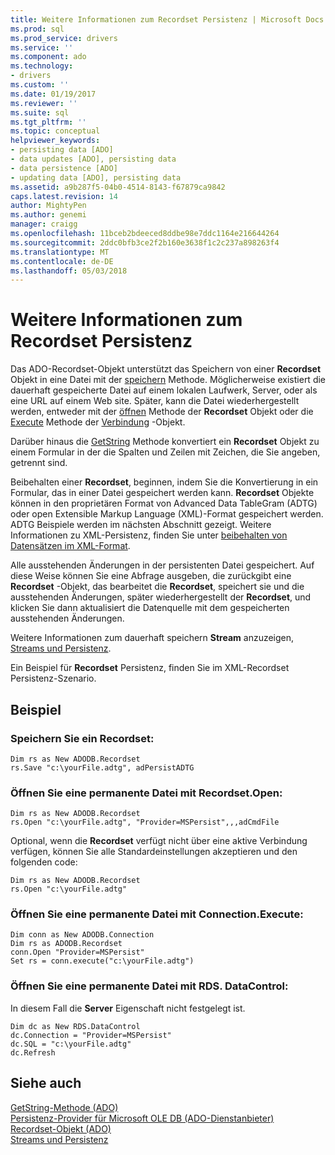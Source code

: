 ```yaml
---
title: Weitere Informationen zum Recordset Persistenz | Microsoft Docs
ms.prod: sql
ms.prod_service: drivers
ms.service: ''
ms.component: ado
ms.technology:
- drivers
ms.custom: ''
ms.date: 01/19/2017
ms.reviewer: ''
ms.suite: sql
ms.tgt_pltfrm: ''
ms.topic: conceptual
helpviewer_keywords:
- persisting data [ADO]
- data updates [ADO], persisting data
- data persistence [ADO]
- updating data [ADO], persisting data
ms.assetid: a9b287f5-04b0-4514-8143-f67879ca9842
caps.latest.revision: 14
author: MightyPen
ms.author: genemi
manager: craigg
ms.openlocfilehash: 11bceb2bdeeced8ddbe98e7ddc1164e216644264
ms.sourcegitcommit: 2ddc0bfb3ce2f2b160e3638f1c2c237a898263f4
ms.translationtype: MT
ms.contentlocale: de-DE
ms.lasthandoff: 05/03/2018
---
```

# <a name="more-about-recordset-persistence"></a>Weitere Informationen zum Recordset Persistenz
Das ADO-Recordset-Objekt unterstützt das Speichern von einer **Recordset** Objekt in eine Datei mit der [speichern](../../../ado/reference/ado-api/save-method.md) Methode. Möglicherweise existiert die dauerhaft gespeicherte Datei auf einem lokalen Laufwerk, Server, oder als eine URL auf einem Web site. Später, kann die Datei wiederhergestellt werden, entweder mit der [öffnen](../../../ado/reference/ado-api/open-method-ado-recordset.md) Methode der **Recordset** Objekt oder die [Execute](../../../ado/reference/ado-api/execute-method-ado-connection.md) Methode der [Verbindung](../../../ado/reference/ado-api/connection-object-ado.md) -Objekt.  
  
 Darüber hinaus die [GetString](../../../ado/reference/ado-api/getstring-method-ado.md) Methode konvertiert ein **Recordset** Objekt zu einem Formular in der die Spalten und Zeilen mit Zeichen, die Sie angeben, getrennt sind.  
  
 Beibehalten einer **Recordset**, beginnen, indem Sie die Konvertierung in ein Formular, das in einer Datei gespeichert werden kann. **Recordset** Objekte können in den proprietären Format von Advanced Data TableGram (ADTG) oder open Extensible Markup Language (XML)-Format gespeichert werden. ADTG Beispiele werden im nächsten Abschnitt gezeigt. Weitere Informationen zu XML-Persistenz, finden Sie unter [beibehalten von Datensätzen im XML-Format](../../../ado/guide/data/persisting-records-in-xml-format.md).  
  
 Alle ausstehenden Änderungen in der persistenten Datei gespeichert. Auf diese Weise können Sie eine Abfrage ausgeben, die zurückgibt eine **Recordset** -Objekt, das bearbeitet die **Recordset**, speichert sie und die ausstehenden Änderungen, später wiederhergestellt der **Recordset**, und klicken Sie dann aktualisiert die Datenquelle mit dem gespeicherten ausstehenden Änderungen.  
  
 Weitere Informationen zum dauerhaft speichern **Stream** anzuzeigen, [Streams und Persistenz](../../../ado/guide/data/streams-and-persistence.md).  
  
 Ein Beispiel für **Recordset** Persistenz, finden Sie im XML-Recordset Persistenz-Szenario.  
  
## <a name="example"></a>Beispiel  
  
### <a name="save-a-recordset"></a>Speichern Sie ein Recordset:  
  
```  
Dim rs as New ADODB.Recordset  
rs.Save "c:\yourFile.adtg", adPersistADTG  
```  
  
### <a name="open-a-persisted-file-with-recordsetopen"></a>Öffnen Sie eine permanente Datei mit Recordset.Open:  
  
```  
Dim rs as New ADODB.Recordset  
rs.Open "c:\yourFile.adtg", "Provider=MSPersist",,,adCmdFile  
```  
  
 Optional, wenn die **Recordset** verfügt nicht über eine aktive Verbindung verfügen, können Sie alle Standardeinstellungen akzeptieren und den folgenden code:  
  
```  
Dim rs as New ADODB.Recordset  
rs.Open "c:\yourFile.adtg"  
```  
  
### <a name="open-a-persisted-file-with-connectionexecute"></a>Öffnen Sie eine permanente Datei mit Connection.Execute:  
  
```  
Dim conn as New ADODB.Connection  
Dim rs as ADODB.Recordset  
conn.Open "Provider=MSPersist"  
Set rs = conn.execute("c:\yourFile.adtg")  
```  
  
### <a name="open-a-persisted-file-with-rdsdatacontrol"></a>Öffnen Sie eine permanente Datei mit RDS. DataControl:  
 In diesem Fall die **Server** Eigenschaft nicht festgelegt ist.  
  
```  
Dim dc as New RDS.DataControl  
dc.Connection = "Provider=MSPersist"  
dc.SQL = "c:\yourFile.adtg"  
dc.Refresh  
```  
  
## <a name="see-also"></a>Siehe auch  
 [GetString-Methode (ADO)](../../../ado/reference/ado-api/getstring-method-ado.md)   
 [Persistenz-Provider für Microsoft OLE DB (ADO-Dienstanbieter)](../../../ado/guide/appendixes/microsoft-ole-db-persistence-provider-ado-service-provider.md)   
 [Recordset-Objekt (ADO)](../../../ado/reference/ado-api/recordset-object-ado.md)   
 [Streams und Persistenz](../../../ado/guide/data/streams-and-persistence.md)
